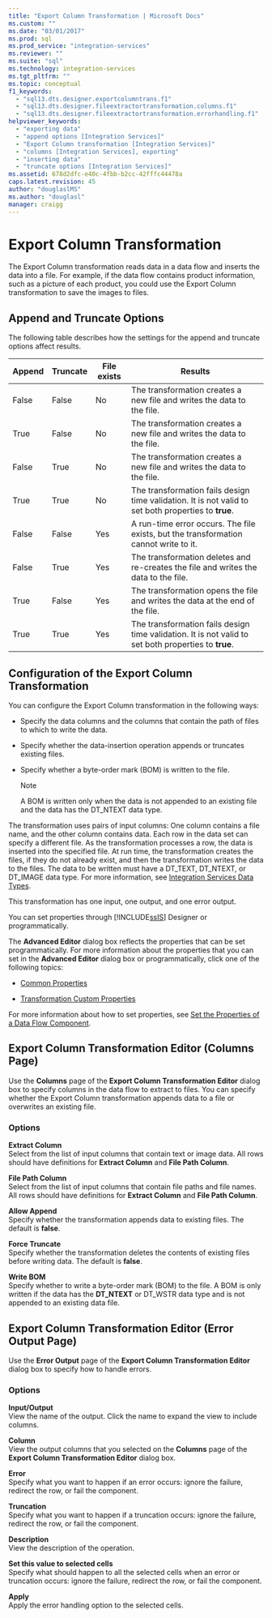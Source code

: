 ```yaml
---
title: "Export Column Transformation | Microsoft Docs"
ms.custom: ""
ms.date: "03/01/2017"
ms.prod: sql
ms.prod_service: "integration-services"
ms.reviewer: ""
ms.suite: "sql"
ms.technology: integration-services
ms.tgt_pltfrm: ""
ms.topic: conceptual
f1_keywords: 
  - "sql13.dts.designer.exportcolumntrans.f1"
  - "sql13.dts.designer.fileextractortransformation.columns.f1"
  - "sql13.dts.designer.fileextractortransformation.errorhandling.f1"
helpviewer_keywords: 
  - "exporting data"
  - "append options [Integration Services]"
  - "Export Column transformation [Integration Services]"
  - "columns [Integration Services], exporting"
  - "inserting data"
  - "truncate options [Integration Services]"
ms.assetid: 678d2dfc-e40c-4fbb-b2cc-42fffc44478a
caps.latest.revision: 45
author: "douglaslMS"
ms.author: "douglasl"
manager: craigg
---
```

# Export Column Transformation
  The Export Column transformation reads data in a data flow and inserts the data into a file. For example, if the data flow contains product information, such as a picture of each product, you could use the Export Column transformation to save the images to files.  
  
## Append and Truncate Options  
 The following table describes how the settings for the append and truncate options affect results.  
  
|Append|Truncate|File exists|Results|  
|------------|--------------|-----------------|-------------|  
|False|False|No|The transformation creates a new file and writes the data to the file.|  
|True|False|No|The transformation creates a new file and writes the data to the file.|  
|False|True|No|The transformation creates a new file and writes the data to the file.|  
|True|True|No|The transformation fails design time validation. It is not valid to set both properties to **true**.|  
|False|False|Yes|A run-time error occurs. The file exists, but the transformation cannot write to it.|  
|False|True|Yes|The transformation deletes and re-creates the file and writes the data to the file.|  
|True|False|Yes|The transformation opens the file and writes the data at the end of the file.|  
|True|True|Yes|The transformation fails design time validation. It is not valid to set both properties to **true**.|  
  
## Configuration of the Export Column Transformation  
 You can configure the Export Column transformation in the following ways:  
  
-   Specify the data columns and the columns that contain the path of files to which to write the data.  
  
-   Specify whether the data-insertion operation appends or truncates existing files.  
  
-   Specify whether a byte-order mark (BOM) is written to the file.  
  
    > [!NOTE]  
    >  A BOM is written only when the data is not appended to an existing file and the data has the DT_NTEXT data type.  
  
 The transformation uses pairs of input columns: One column contains a file name, and the other column contains data. Each row in the data set can specify a different file. As the transformation processes a row, the data is inserted into the specified file. At run time, the transformation creates the files, if they do not already exist, and then the transformation writes the data to the files. The data to be written must have a DT_TEXT, DT_NTEXT, or DT_IMAGE data type. For more information, see [Integration Services Data Types](../../../integration-services/data-flow/integration-services-data-types.md).  
  
 This transformation has one input, one output, and one error output.  
  
 You can set properties through [!INCLUDE[ssIS](../../../includes/ssis-md.md)] Designer or programmatically.  
  
 The **Advanced Editor** dialog box reflects the properties that can be set programmatically. For more information about the properties that you can set in the **Advanced Editor** dialog box or programmatically, click one of the following topics:  
  
-   [Common Properties](http://msdn.microsoft.com/library/51973502-5cc6-4125-9fce-e60fa1b7b796)  
  
-   [Transformation Custom Properties](../../../integration-services/data-flow/transformations/transformation-custom-properties.md)  
  
 For more information about how to set properties, see [Set the Properties of a Data Flow Component](../../../integration-services/data-flow/set-the-properties-of-a-data-flow-component.md).  
  
## Export Column Transformation Editor (Columns Page)
  Use the **Columns** page of the **Export Column Transformation Editor** dialog box to specify columns in the data flow to extract to files. You can specify whether the Export Column transformation appends data to a file or overwrites an existing file.  
  
### Options  
 **Extract Column**  
 Select from the list of input columns that contain text or image data. All rows should have definitions for **Extract Column** and **File Path Column**.  
  
 **File Path Column**  
 Select from the list of input columns that contain file paths and file names. All rows should have definitions for **Extract Column** and **File Path Column**.  
  
 **Allow Append**  
 Specify whether the transformation appends data to existing files. The default is **false**.  
  
 **Force Truncate**  
 Specify whether the transformation deletes the contents of existing files before writing data. The default is **false**.  
  
 **Write BOM**  
 Specify whether to write a byte-order mark (BOM) to the file. A BOM is only written if the data has the **DT_NTEXT** or DT_WSTR data type and is not appended to an existing data file.  
  
## Export Column Transformation Editor (Error Output Page)
  Use the **Error Output** page of the **Export Column Transformation Editor** dialog box to specify how to handle errors.  
  
### Options  
 **Input/Output**  
 View the name of the output. Click the name to expand the view to include columns.  
  
 **Column**  
 View the output columns that you selected on the **Columns** page of the **Export Column Transformation Editor** dialog box.  
  
 **Error**  
 Specify what you want to happen if an error occurs: ignore the failure, redirect the row, or fail the component.  
  
 **Truncation**  
 Specify what you want to happen if a truncation occurs: ignore the failure, redirect the row, or fail the component.  
  
 **Description**  
 View the description of the operation.  
  
 **Set this value to selected cells**  
 Specify what should happen to all the selected cells when an error or truncation occurs: ignore the failure, redirect the row, or fail the component.  
  
 **Apply**  
 Apply the error handling option to the selected cells.  
  
  
